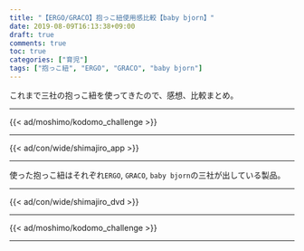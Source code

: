 ```yaml
---
title: "【ERGO/GRACO】抱っこ紐使用感比較【baby bjorn】"
date: 2019-08-09T16:13:38+09:00
draft: true
comments: true
toc: true
categories: ["育児"]
tags: ["抱っこ紐", "ERGO", "GRACO", "baby bjorn"]
---
```


これまで三社の抱っこ紐を使ってきたので、感想、比較まとめ。

<!--more-->

---

{{< ad/moshimo/kodomo_challenge >}}

---

{{< ad/con/wide/shimajiro_app >}}

---

使った抱っこ紐はそれぞれ`ERGO`, `GRACO`, `baby bjorn`の三社が出している製品。

---

{{< ad/con/wide/shimajiro_dvd >}}

---

{{< ad/moshimo/kodomo_challenge >}}

---
